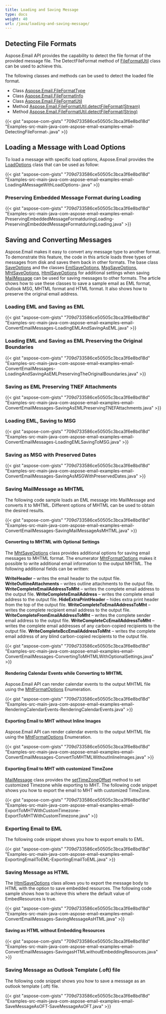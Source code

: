 ```yaml
---
title: Loading and Saving Message
type: docs
weight: 40
url: /java/loading-and-saving-message/
---
```


## **Detecting File Formats**
Aspose.Email API provides the capability to detect the file format of the provided message file. The DetectFileFormat method of [FileFormatUtil](https://apireference.aspose.com/java/email/com.aspose.email/fileformatutil) class can be used to achieve this.

The following classes and methods can be used to detect the loaded file format.

- Class [Aspose.Email.FileFormatType](https://apireference.aspose.com/java/email/com.aspose.email/fileformattype)
- Class [Aspose.Email.FileFormatInfo](https://apireference.aspose.com/java/email/com.aspose.email/fileformatinfo)
- Class [Aspose.Email.FileFormatUtil](https://apireference.aspose.com/java/email/com.aspose.email/fileformatutil)
- Method [Aspose.Email.FileFormatUtil.detectFileFormat(Stream)](https://apireference.aspose.com/java/email/com.aspose.email/FileFormatUtil#detectFileFormat\(java.io.InputStream\))
- Method [Aspose.Email.FileFormatUtil.detectFileFormat(String)](https://apireference.aspose.com/java/email/com.aspose.email/FileFormatUtil#detectFileFormat\(java.lang.String\))



{{< gist "aspose-com-gists" "709d733586ce50505c3bca3f6e8bd18d" "Examples-src-main-java-com-aspose-email-examples-email-DetectingFileFormat-.java" >}}
## **Loading a Message with Load Options**
To load a message with specific load options, Aspose.Email provides the [LoadOptions](https://apireference.aspose.com/java/email/com.aspose.email/loadoptions) class that can be used as follow:



{{< gist "aspose-com-gists" "709d733586ce50505c3bca3f6e8bd18d" "Examples-src-main-java-com-aspose-email-examples-email-LoadingAMessageWithLoadOptions-.java" >}}
### **Preserving Embedded Message Format during Loading**
{{< gist "aspose-com-gists" "709d733586ce50505c3bca3f6e8bd18d" "Examples-src-main-java-com-aspose-email-examples-email-PreservingEmbeddedMessageFormatduringLoading-PreservingEmbeddedMessageFormatduringLoading.java" >}}
## **Saving and Converting Messages**
Aspose.Email makes it easy to convert any message type to another format. To demonstrate this feature, the code in this article loads three types of messages from disk and saves them back in other formats. The base class [SaveOptions](https://apireference.aspose.com/java/email/com.aspose.email/saveoptions) and the classes [EmlSaveOptions](https://apireference.aspose.com/java/email/com.aspose.email/emlsaveoptions), [MsgSaveOptions](https://apireference.aspose.com/java/email/com.aspose.email/msgsaveoptions), [MhtSaveOptions](https://apireference.aspose.com/java/email/com.aspose.email/mhtsaveoptions), [HtmlSaveOptions](https://apireference.aspose.com/java/email/com.aspose.email/htmlsaveoptions) for additional settings when saving [MailMessage](https://apireference.aspose.com/java/email/com.aspose.email/mailmessage) can be used for saving messages to other formats. The article shows how to use these classes to save a sample email as EML format, Outlook MSG, MHTML format and HTML format. It also shows how to preserve the original email address.
### **Loading EML and Saving as EML**
{{< gist "aspose-com-gists" "709d733586ce50505c3bca3f6e8bd18d" "Examples-src-main-java-com-aspose-email-examples-email-ConvertEmailMessages-LoadingEMLAndSavingAsEML.java" >}}
### **Loading EML and Saving as EML Preserving the Original Boundaries**
{{< gist "aspose-com-gists" "709d733586ce50505c3bca3f6e8bd18d" "Examples-src-main-java-com-aspose-email-examples-email-ConvertEmailMessages-LoadingAndSavingAsEMLPreservingTheOriginalBoundaries.java" >}}
### **Saving as EML Preserving TNEF Attachments**
{{< gist "aspose-com-gists" "709d733586ce50505c3bca3f6e8bd18d" "Examples-src-main-java-com-aspose-email-examples-email-ConvertEmailMessages-SavingAsEMLPreservingTNEFAttachments.java" >}}
### **Loading EML, Saving to MSG**
{{< gist "aspose-com-gists" "709d733586ce50505c3bca3f6e8bd18d" "Examples-src-main-java-com-aspose-email-examples-email-ConvertEmailMessages-LoadingEMLSavingToMSG.java" >}}
### **Saving as MSG with Preserved Dates**
{{< gist "aspose-com-gists" "709d733586ce50505c3bca3f6e8bd18d" "Examples-src-main-java-com-aspose-email-examples-email-ConvertEmailMessages-SavingAsMSGWithPreservedDates.java" >}}
### **Saving MailMessage as MHTML**
The following code sample loads an EML message into MailMessage and converts it to MHTML. Different options of MHTML can be used to obtain the desired results.

{{< gist "aspose-com-gists" "709d733586ce50505c3bca3f6e8bd18d" "Examples-src-main-java-com-aspose-email-examples-email-ConvertEmailMessages-SavingMailMessageAsMHTML.java" >}}
#### **Converting to MHTML with Optional Settings**
The [MhtSaveOptions](https://apireference.aspose.com/java/email/com.aspose.email/mhtsaveoptions) class provides additional options for saving email messages to MHTML format. The enumerator [MhtFormatOptions](https://apireference.aspose.com/java/email/com.aspose.email/mhtformatoptions) makes it possible to write additional email information to the output MHTML. The following additional fields can be written:

**WriteHeader** – writes the email header to the output file.
**WriteOutlineAttachments** – writes outline attachments to the output file.
**WriteCompleteEmailAddressToMht** – writes the complete email address to the output file.
**WriteCompleteEmailAddress** – writes the complete email address to the output file.
**HideExtraPrintHeader** – hides extra print header from the top of the output file.
**WriteCompleteToEmailAddressToMht** – writes the complete recipient email address to the output file.
**WriteCompleteFromEmailAddressToMht** – writes the complete sender email address to the output file.
**WriteCompleteCcEmailAddressToMht** – writes the complete email addresses of any carbon-copied recipients to the output file.
**WriteCompleteBccEmailAddressToMht** – writes the complete email address of any blind carbon-copied recipients to the output file.

{{< gist "aspose-com-gists" "709d733586ce50505c3bca3f6e8bd18d" "Examples-src-main-java-com-aspose-email-examples-email-ConvertEmailMessages-ConvertingToMHTMLWithOptionalSettings.java" >}}
#### **Rendering Calendar Events while Converting to MHTML**
Aspose.Email API can render calendar events to the output MHTML file using the [MhtFormatOptions](https://apireference.aspose.com/java/email/com.aspose.email/mhtformatoptions) Enumeration.

{{< gist "aspose-com-gists" "709d733586ce50505c3bca3f6e8bd18d" "Examples-src-main-java-com-aspose-email-examples-email-RenderingCalendarEvents-RenderingCalendarEvents.java" >}}
#### **Exporting Email to MHT without Inline Images**
Aspose.Email API can render calendar events to the output MHTML file using the [MhtFormatOptions](https://apireference.aspose.com/java/email/com.aspose.email/mhtformatoptions) Enumeration.

{{< gist "aspose-com-gists" "709d733586ce50505c3bca3f6e8bd18d" "Examples-src-main-java-com-aspose-email-examples-email-ConvertEmailMessages-ConvertToMHTMLWithoutInlineImages.java" >}}
#### **Exporting Email to MHT with customized TimeZone**
[MailMessage](https://apireference.aspose.com/java/email/com.aspose.email/mailmessage) class provides the [setTimeZoneOffset](https://apireference.aspose.com/java/email/com.aspose.email/MailMessage#setTimeZoneOffset\(double\)) method to set customized Timezone while exporting to MHT. The following code snippet shows you how to export the email to MHT with customized TimeZone.

{{< gist "aspose-com-gists" "709d733586ce50505c3bca3f6e8bd18d" "Examples-src-main-java-com-aspose-email-examples-email-ExportToMHTWithCustomTimezone-ExportToMHTWithCustomTimezone.java" >}}
### **Exporting Email to EML**
The following code snippet shows you how to export emails to EML.

{{< gist "aspose-com-gists" "709d733586ce50505c3bca3f6e8bd18d" "Examples-src-main-java-com-aspose-email-examples-email-ExportingEmailToEML-ExportingEmailToEML.java" >}}
### **Saving Message as HTML**
The [HtmlSaveOptions](https://apireference.aspose.com/java/email/com.aspose.email/htmlsaveoptions) class allows you to export the message body to HTML with the option to save embedded resources. The following code sample shows how to achieve this where the default value of EmbedResources is true.

{{< gist "aspose-com-gists" "709d733586ce50505c3bca3f6e8bd18d" "Examples-src-main-java-com-aspose-email-examples-email-ConvertEmailMessages-SavingMessageAsHTML.java" >}}
#### **Saving as HTML without Embedding Resources**
{{< gist "aspose-com-gists" "709d733586ce50505c3bca3f6e8bd18d" "Examples-src-main-java-com-aspose-email-examples-email-ConvertEmailMessages-SavingasHTMLwithoutEmbeddingResources.java" >}}
### **Saving Message as Outlook Template (.oft) file**
The following code snippet shows you how to save a message as an outlook template (.oft) file.

{{< gist "aspose-com-gists" "709d733586ce50505c3bca3f6e8bd18d" "Examples-src-main-java-com-aspose-email-examples-email-SaveMessageAsOFT-SaveMessageAsOFT.java" >}}

